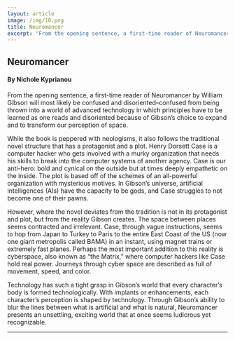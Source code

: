 ```yaml
---
layout: article
image: /img/10.png
title: Neuromancer
excerpt: "From the opening sentence, a first-time reader of Neuromancer by William Gibson will most likely be confused and disoriented–confused from being thrown into a world of advanced technology in which principles have to be learned as one reads and disoriented because of Gibson’s choice to expand and to transform our perception of space."
---
```


<h2>Neuromancer</h2>
<h4>By Nichole Kyprianou</h4>

From the opening sentence, a first-time reader of Neuromancer by William Gibson will most likely be confused and disoriented–confused from being thrown into a world of advanced technology in which principles have to be learned as one reads and disoriented because of Gibson’s choice to expand and to transform our perception of space.

While the book is peppered with neologisms, it also follows the traditional novel structure that has a protagonist and a plot. Henry Dorsett Case is a computer hacker who gets involved with a murky organization that needs his skills to break into the computer systems of another agency. Case is our anti-hero: bold and cynical on the outside but at times deeply empathetic on the inside. The plot is based off of the schemes of an all-powerful organization with mysterious motives. In Gibson’s universe, artificial intelligences (AIs) have the capacity to be gods, and Case struggles to not become one of their pawns.

However, where the novel deviates from the tradition is not in its protagonist and plot, but from the reality Gibson creates. The space between places seems contracted and irrelevant. Case, through vague instructions, seems to hop from Japan to Turkey to Paris to the entire East Coast of the US (now one giant metropolis called BAMA) in an instant, using magnet trains or extremely fast planes. Perhaps the most important addition to this reality is cyberspace, also known as “the Matrix,” where computer hackers like Case hold real power. Journeys through cyber space are described as full of movement, speed, and color.

Technology has such a tight grasp in Gibson’s world that every character’s body is formed technologically. With implants or enhancements, each character’s perception is shaped by technology. Through Gibson’s ability to blur the lines between what is artificial and what is natural, Neuromancer presents an unsettling, exciting world that at once seems ludicrous yet recognizable.
 
<hr style="border-color:#7D7D7D;height:0.5px;">

